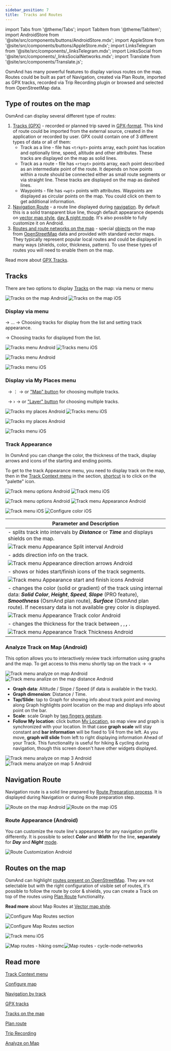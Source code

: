 ```yaml
---
sidebar_position: 7
title:  Tracks and Routes
---
```


import Tabs from '@theme/Tabs';
import TabItem from '@theme/TabItem';
import AndroidStore from '@site/src/components/buttons/AndroidStore.mdx';
import AppleStore from '@site/src/components/buttons/AppleStore.mdx';
import LinksTelegram from '@site/src/components/_linksTelegram.mdx';
import LinksSocial from '@site/src/components/_linksSocialNetworks.mdx';
import Translate from '@site/src/components/Translate.js';


OsmAnd has many powerful features to display various routes on the map. Routes could be built as part of Navigation, created via Plan Route, imported as GPX tracks, recorded via Trip Recording plugin or browsed and selected from OpenStreetMap data.

## Type of routes on the map

OsmAnd can display several different type of routes:

1.  [Tracks (GPX)](#tracks) - recorded or planned trip saved in [GPX-format](https://en.wikipedia.org/wiki/GPS_Exchange_Format). This kind of route could be imported from the external source, created in the application or recorded by user. GPX could contain one of 3 different types of data or all of them:
    - Track as a line - file has ```<trkpt>``` points array, each point has location and optionally time, speed, altitude and other attributes. These tracks are displayed on the map as solid lines.
    - Track as a route -  file has ```<rtept>``` points array, each point described as an intermediate point of the route. It depends on how points within a route should be connected either as small route segments or via straight line. These tracks are displayed on the map as dashed lines. 
    - Waypoints - file has ```<wpt>``` points with attributes. Waypoints are displayed as circular points on the map. You could click on them to get additional information.
2. [Navigation Route](#navigation-route) - a route line displayed during [navigation](../navigation/route-navigation.md). By default this is a solid transparent blue line, though default appearance depends on [vector map style](../map/vector-maps.md#default-map-styles), [day & night mode](../map/vector-maps.md#map-mode). It's also possible to fully customize it on Android.
3. [Routes and route networks on the map](#routes-on-the-map) - special [objects](../map/vector-maps.md#routes) on the map from [OpenStreetMap](https://wiki.openstreetmap.org/wiki/Relation:route) data and provided with standard vector maps. They typically represent popular local routes and could be displayed in many ways (shields, color, thickness, pattern). To use these types of routes you will need to enable them on the map.

Read more about [GPX Tracks](../personal/tracks.md#track).

## Tracks 

There are two options to display [Tracks](../personal/tracks.md) on the map: via [<Translate android="true" ids="configure_map"/>](../map/tracks-on-map.md#display-via-configure-map-menu) menu or [<Translate android="true" ids="shared_string_my_places"/>](../map/tracks-on-map.md#display-via-my-places-menu) menu

![Tracks on the map Android](@site/static/img/map/tracks_layer_android.png) ![Tracks on the map iOS](@site/static/img/map/tracks_layer_ios.png) 

### Display via <Translate ios="true" ids="configure_map"/> menu

<Translate android="true" ids="android_button_seq"/> <Translate android="true" ids="shared_string_menu,configure_map,show_gpx"/> → &#8230; → Choosing tracks for display from the list and setting track appearance.

<p> </p>

<Translate ios="true" ids="ios_button_seq"/> <Translate ios="true" ids="menu,configure_map,tracks"/> → Choosing tracks for displayed from the list.

<Tabs groupId="operating-systems">

<TabItem value="def" label="Default" default>

![Tracks menu Android](@site/static/img/map/tracks_menu_android.png) ![Tracks menu iOS](@site/static/img/map/tracks_menu_ios.png)  

</TabItem>

<TabItem value="android" label="Android">

![Tracks menu Android](@site/static/img/map/tracks_menu_android.png) 

</TabItem>

<TabItem value="ios" label="iOS">

![Tracks menu iOS](@site/static/img/map/tracks_menu_ios.png) 

</TabItem>

</Tabs>

### Display via My Places menu

&nbsp;<Translate android="true" ids="android_button_seq"/> <Translate android="true" ids="shared_string_menu,shared_string_my_places,shared_string_gpx_files"/> → &#8942; → <Translate android="true" ids="shared_string_show_on_map"/> or ["Map" button](../personal/tracks.md#my-places-android) for choosing multiple tracks.

<p> </p>

&nbsp;<Translate ios="true" ids="ios_button_seq"/> <Translate ios="true" ids="menu,menu_my_places,tracks"/> → &#8250; → <Translate ios="true" ids="map_settings_show"/> or ["Layer" button](../personal/tracks.md#my-places-ios) for choosing multiple tracks.

<Tabs groupId="operating-systems">

<TabItem value="def" label="Default" default>

![Tracks my places Android](@site/static/img/map/tracks_myplaces_android.png) ![Tracks menu iOS](@site/static/img/map/tracks_myplaces_ios.png)

</TabItem>

<TabItem value="android" label="Android">

![Tracks my places Android](@site/static/img/map/tracks_myplaces_android.png)

</TabItem>

<TabItem value="ios" label="iOS">

![Tracks menu iOS](@site/static/img/map/tracks_myplaces_ios.png)

</TabItem>

</Tabs>

### Track Appearance

In OsmAnd you can change the color, the thickness of the track, display arrows and icons of the starting and ending points.

To get to the track Appearance menu, you need to display track on the map, then in the [Track Context menu](../map/track-context-menu#overview) in the <Translate android="true" ids="shared_string_overview"/> section, [shortcut](../map/map-context-menu.md#select-route-short-tap-for-android) is to click on the "palette" icon. 

 <Tabs groupId="operating-systems">

<TabItem value="def" label="Default" default>

![Track menu options Android](@site/static/img/map/eye_button_android.png) ![Track menu iOS](@site/static/img/map/eye_button_ios.png)

</TabItem>

<TabItem value="android" label="Android">

![Track menu options Android](@site/static/img/map/eye_button_android.png) ![Track menu Appearance Android](@site/static/img/map/track_appearance_menu_android.png) 

</TabItem>

<TabItem value="ios" label="iOS">

![Track menu iOS](@site/static/img/map/eye_button_ios.png) ![Configure color iOS](@site/static/img/map/track_appearance_menu_ios.png) 

</TabItem>

</Tabs>

|**Parameter and Description**|   
|------------|
|**<Translate android="true" ids="gpx_split_interval"/>** - splits track into intervals by **_Distance_** or **_Time_** and displays shields on the map.|
|![Track menu Appearance Split interval Android](@site/static/img/map/track_appearance_menu_split_interval_android.png)| 
|**<Translate android="true" ids="gpx_direction_arrows"/>** - adds direction info on the track.|
|![Track menu Appearance direction arrows Android](@site/static/img/map/track_appearance_menu_direction_arrows_android.png)|  
|**<Translate android="true" ids="track_show_start_finish_icons"/>** - shows or hides start/finish icons of the track segments.|
|![Track menu Appearance start and finish icons Android](@site/static/img/map/track_appearance_menu_sf_icons_android.png)|  
|**<Translate android="true" ids="shared_string_color"/>** -  changes the color (solid or gradient) of the track using internal data: **_Solid Color_**, **_Height_**, **_Speed_**, **_Slope_** (PRO feature), **_Smoothness_** (OsmAnd plan route), **_Surface_** (OsmAnd plan route). If necessary data is not available grey color is displayed. |
|![Track menu Appearance Track color Android](@site/static/img/map/track_appearance_menu_track_color_android.png)|
|**<Translate android="true" ids="select_track_width"/>** - changes the thickness for the track between **_<Translate android="true" ids="rendering_value_thin_name"/>_**, **_<Translate android="true" ids="rendering_value_medium_name"/>_**, **_<Translate android="true" ids="rendering_value_bold_name"/>, <Translate android="true" ids="shared_string_custom"/>_**.|
|![Track menu Appearance Track Thickness Android](@site/static/img/map/track_appearance_menu_track_thickness_android.png)|

### Analyze Track on Map (Android)

This option allows you to interactively review track information using graphs and the map. To get access to this menu shortly tap on the track → [<Translate android="true" ids="shared_string_options"/>](../map/track-context-menu.md#options) → <Translate android="true" ids="analyze_on_map"/>

![Track menu analyze on map Android](@site/static/img/personal/tracks/track_analyze_on_map_android.png) ![Track menu analize on the map distance Android](@site/static/img/personal/tracks/track_analyze_on_map_distance_android.png) 

- **Graph data**: Altitude / Slope / Speed (if data is available in the track).
- **Graph dimension**: Distance / Time.
- **Tap/Slide**: tap to Graph for showing info about track point and moving along Graph highlights point location on the map and displays info about point on the bar.
- **Scale**: scale Graph by [two fingers gesture](../map/interact-with-map.md#gestures). 
- **Follow My location**: click button [My Location](../map/interact-with-map.md#my-location--zoom), so map view and graph is synchronized with your location. In that case **graph scale** will stay constant and **bar information** will be fixed to 1/4 from the left. As you move, **graph will slide** from left to right displaying information Ahead of your Track. This functionality is useful for hiking & cycling during navigation, though this screen doesn't have other widgets displayed.


![Track menu analyze on map 3 Android](@site/static/img/personal/tracks/track_analyze_on_map_3_android.png) ![Track menu analyze on map 5 Android](@site/static/img/personal/tracks/track_analyze_on_map_5_android.png)


<!-- 
![Track menu analyze on map 3 Android](@site/static/img/personal/tracks/track_analyze_on_map_3_android.png) ![Track menu analyze on map 4 Android](@site/static/img/personal/tracks/track_analyze_on_map_4_android.png)
![Track menu analyze on map 1 Android](@site/static/img/personal/tracks/track_analyze_on_map_1_android.png) ![Track menu analyze on map 1.1 Android](@site/static/img/personal/tracks/track_analyze_on_map_1.1_android.png)
![Track menu analyze on map 2 Android](@site/static/img/personal/tracks/track_analyze_on_map_2_android.png) ![Track menu analyze on map 2.1 Android](@site/static/img/personal/tracks/track_analyze_on_map_2.1_android.png)
![Track menu analyze on map 5 Android](@site/static/img/personal/tracks/track_analyze_on_map_5_android.png)
-->

## Navigation Route

Navigation route is a solid line prepared by [Route Preparation process](../navigation/route-navigation.md). It is displayed during Navigation or during Route preparation step.

 ![Route on the map Android](@site/static/img/map/route_layer_android.png) ![Route on the map iOS](@site/static/img/map/route_layer_ios.png)

### Route Appearance (Android)

You can customize the route line's appearance for any navigation profile differently. It is possible to select **_Color_** and **_Width_** for the line, **separately** for **_Day_** and **_Night_** [mode](../map/vector-maps.md#map-mode).

<Translate android="true" ids="shared_string_menu,configure_profile,routing_settings_2,customize_route_line"/>

<p> </p>

![Route Customization Android](@site/static/img/map/route_custom_android.png)

## Routes on the map

 

OsmAnd can highlight [routes present on OpenStreetMap](https://wiki.openstreetmap.org/wiki/Relation:route). They are not selectable but with the right configuration of visible set of routes, it's possible to follow the route by color & shields, you can create a Track on top of the routes using [Plan Route](../plan-route/create-route.md) functionality.


<Translate android="true" ids="android_button_seq"/> <Translate android="true" ids="shared_string_menu,configure_map,map_widget_map_rendering,rendering_category_routes"/>

<p> </p>

<Translate ios="true" ids="ios_button_seq"/> <Translate ios="true" ids="menu,configure_map,map_settings_style,rendering_category_routes"/>

<p> </p>

**Read more** about Map Routes at [Vector map style](../map/vector-maps.md#routes).

 <Tabs groupId="operating-systems">

<TabItem value="def" label="Default" default>

![Configure Map Routes section](@site/static/img/map/configure_map_routes_android.png) 

</TabItem>

<TabItem value="android" label="Android">

![Configure Map Routes section](@site/static/img/map/configure_map_routes_android.png) 

</TabItem>

<TabItem value="ios" label="iOS">

![Track menu iOS](@site/static/img/map/configure_map_routes_ios.png) 

</TabItem>

</Tabs>


![Map routes - hiking osmc](@site/static/img/map/map-routes-hiking-osmc.png)![Map routes - cycle-node-networks](@site/static/img/map/map-routes-cycle-node-networks.png)


## Read more



[Track Context menu](../map/track-context-menu.md)

[Configure map](../map/configure-map-menu.md)

[Navigation by track](../navigation/gpx-navigation.md)

[GPX tracks](../personal/tracks.md)

[Tracks on the map](../map/tracks-on-map.md)

[Plan route](../plan-route/index.md)

[Trip Recording](../plugins/trip-recording.md)

[Analyze on Map](../map/tracks-on-map.md)

